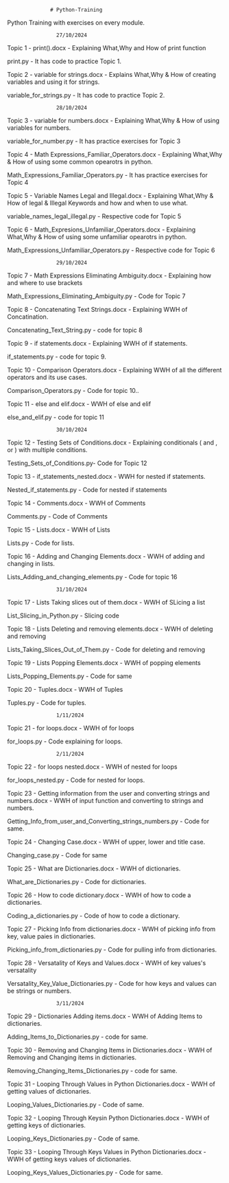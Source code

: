                  # Python-Training
Python Training with exercises on every module.

                    27/10/2024

Topic 1 - print().docx - Explaining What,Why and How of print function 

print.py - It has code to practice Topic 1. 

Topic 2 - variable for strings.docx - Explains What,Why & How of creating variables and using it for strings. 

variable_for_strings.py - It has code to practice Topic 2.

                    28/10/2024

Topic 3 - variable for numbers.docx - Explaining What,Why & How of using variables for numbers.

variable_for_number.py - It has practice exercises for Topic 3

Topic 4 - Math Expressions_Familiar_Operators.docx - Explaining What,Why & How of using some common opearotrs in python.

Math_Expressions_Familiar_Operators.py -  It has practice exercises for Topic 4

Topic 5 - Variable Names Legal and Illegal.docx - Explaining What,Why & How of legal & Illegal Keywords and how and when to use what.

variable_names_legal_illegal.py - Respective code for Topic 5

Topic 6 - Math_Expresions_Unfamiliar_Operators.docx - Explaining What,Why & How of using some unfamiliar opearotrs in python.

Math_Expressions_Unfamiliar_Operators.py - Respective code for Topic 6

                    29/10/2024

Topic 7 - Math Expressions Eliminating Ambiguity.docx - Explaining how and where to use brackets

Math_Expressions_Eliminating_Ambiguity.py - Code for Topic 7

Topic 8 - Concatenating Text Strings.docx - Explaining WWH of Concatination.

Concatenating_Text_String.py - code for topic 8

Topic 9 - if statements.docx - Explaining WWH of if statements.

if_statements.py - code for topic 9.

Topic 10 - Comparison Operators.docx - Explaining WWH of all the different operators and its use cases.

Comparison_Operators.py - Code for topic 10..

Topic 11 - else and elif.docx - WWH of else and elif

else_and_elif.py - code for topic 11

                    30/10/2024

Topic 12 - Testing Sets of Conditions.docx - Explaining conditionals ( and , or ) with multiple conditions.

Testing_Sets_of_Conditions.py- Code for Topic 12

Topic 13 - if_statements_nested.docx - WWH for nested if statements.

Nested_if_statements.py - Code for nested if statements

Topic 14 - Comments.docx - WWH of Comments

Comments.py - Code of Comments

Topic 15 - Lists.docx - WWH of Lists

Lists.py - Code for lists.

Topic 16 - Adding and Changing Elements.docx - WWH of adding and changing in lists.

Lists_Adding_and_changing_elements.py - Code for topic 16

                    31/10/2024

Topic 17 - Lists Taking slices out of them.docx - WWH of SLicing a list

List_Slicing_in_Python.py - Slicing code

Topic 18 - Lists Deleting and removing elements.docx - WWH of deleting and removing

Lists_Taking_Slices_Out_of_Them.py - Code for deleting and removing

Topic 19 - Lists Popping Elements.docx - WWH of popping elements

Lists_Popping_Elements.py - Code for same

Topic 20 - Tuples.docx - WWH of Tuples

Tuples.py - Code for tuples.

                    1/11/2024

Topic 21 - for loops.docx - WWH of for loops

for_loops.py - Code explaining for loops.

                    2/11/2024

Topic 22 - for loops nested.docx - WWH of nested for loops

for_loops_nested.py - Code for nested for loops.

Topic 23 - Getting information from the user and converting strings and numbers.docx - WWH of input function and converting to strings and numbers.

Getting_Info_from_user_and_Converting_strings_numbers.py - Code for same.

Topic 24 - Changing Case.docx - WWH of upper, lower and title case.

Changing_case.py - Code for same

Topic 25 - What are Dictionaries.docx - WWH of dictionaries.

What_are_Dictionaries.py - Code for dictionaries.

Topic 26 - How to code dictionary.docx - WWH of how to code a dictionaries.

Coding_a_dictionaries.py - Code of how to code a dictionary.

Topic 27 - Picking Info from dictionaries.docx - WWH of picking info from key, value paies in dictionaries.

Picking_info_from_dictionaries.py - Code for pulling info from dictionaries.

Topic 28 - Versatality of Keys and Values.docx - WWH of key values's versatality

Versatality_Key_Value_Dictionaries.py - Code for how keys and values can be strings or numbers.

                    3/11/2024
Topic 29 - Dictionaries Adding items.docx - WWH of Adding Items to dictionaries.

Adding_Items_to_Dictionaries.py - code for same.

Topic 30 - Removing and Changing Items in Dictionaries.docx - WWH of Removing and Changing items in dictionaries.

Removing_Changing_Items_Dictionaries.py - code for same.

Topic 31 - Looping Through Values in Python Dictionaries.docx - WWH of getting values of dictionaries.

Looping_Values_Dictionaries.py - Code of same.

Topic 32 - Looping Through Keysin Python Dictionaries.docx - WWH of getting keys of dictionaries.

Looping_Keys_Dictionaries.py - Code of same.

Topic 33 - Looping Through Keys Values in Python Dictionaries.docx - WWH of getting keys values of dictionaries.

Looping_Keys_Values_Dictionaries.py - Code for same.
